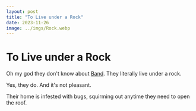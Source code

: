 ```yaml
---
layout: post
title: "To Live under a Rock"
date: 2023-11-26
image: ../imgs/Rock.webp
---
```


# To Live under a Rock 

Oh my god they don't know about [Band](https://www.generatormix.com/random-rock-bands). They literally live under a rock. 

Yes, they do. And it's not pleasant. 

Their home is infested with bugs, squirming out anytime they need to open the roof. 


